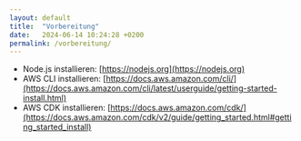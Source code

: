 ```yaml
---
layout: default
title:  "Vorbereitung"
date:   2024-06-14 10:24:28 +0200
permalink: /vorbereitung/
---
```


- Node.js installieren: [https://nodejs.org](https://nodejs.org)
- AWS CLI installieren: [https://docs.aws.amazon.com/cli/](https://docs.aws.amazon.com/cli/latest/userguide/getting-started-install.html)
- AWS CDK installieren: [https://docs.aws.amazon.com/cdk/](https://docs.aws.amazon.com/cdk/v2/guide/getting_started.html#getting_started_install)
